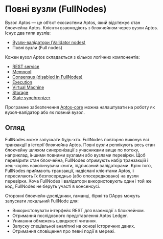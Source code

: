 # Повні вузли (FullNodes)

Вузол Aptos — це об’єкт екосистеми Aptos, який відстежує стан блокчейна Aptos. Клієнти взаємодіють з блокчейном через вузли Aptos. Існує два типи вузлів:

+ [Вузли-валідатори (Validator nodes)](basics-validator-nodes.md)
+ Повні вузли (Full nodes)

Кожен вузол Aptos складається з кількох логічних компонентів:

+ [REST service]()
+ [Mempool]()
+ [Consensus (disabled in FullNodes)]()
+ [Execution]()
+ [Virtual Machine]()
+ [Storage]()
+ [State synchronizer]()

Програмне забезпечення [Aptos-core]() можна налаштувати на роботу як вузол-валідатор або як повний вузол.

## Огляд

FullNodes може запускати будь-хто. FullNodes повторно виконує всі транзакції в історії блокчейна Aptos. Повні вузли реплікують весь стан блокчейну шляхом синхронізації з учасниками вище по потоку, наприклад, іншими повними вузлами або вузлами перевірки. Щоб перевірити стан блокчейна, FullNodes отримують набір транзакцій і хеш-корінь накопичувача книги, підписаний валідаторами. Крім того, FullNodes приймають транзакції, надіслані клієнтами Aptos, і пересилають їх безпосередньо (або опосередковано) на вузли перевірки. Хоча FullNodes і валідатори використовують один і той же код, FullNodes не беруть участі в консенсусі.

Сторонні блокчейн-дослідники, гаманці, біржі та DApps можуть запускати локальний FullNode для:

+ Використовувати інтерфейс REST для взаємодії з блокчейном.
+ Отримання послідовного представлення Aptos Ledger.
+ Уникання обмежень швидкості читання.
+ Запуску спеціальної аналітикі на основі історичних даних.
+ Отримання сповіщення про певні події в мережі.

